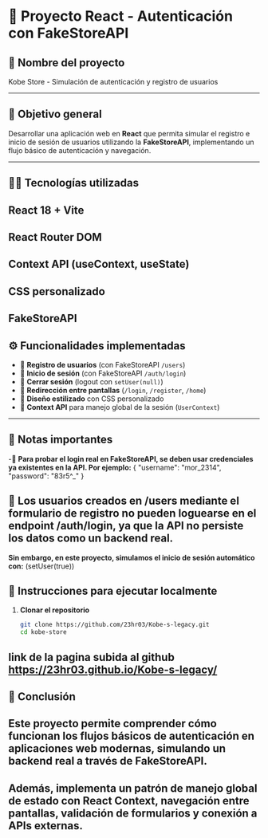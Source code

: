# 🏀 Proyecto React - Autenticación con FakeStoreAPI

## 📌 Nombre del proyecto
Kobe Store - Simulación de autenticación y registro de usuarios

---

## 🎯 Objetivo general
Desarrollar una aplicación web en **React** que permita simular el registro e inicio de sesión de usuarios utilizando la **FakeStoreAPI**, implementando un flujo básico de autenticación y navegación.

---

## 👨‍💻 Tecnologías utilizadas

## React 18 + Vite

## React Router DOM

## Context API (useContext, useState)

## CSS personalizado

## FakeStoreAPI

## ⚙️ Funcionalidades implementadas
- 📄 **Registro de usuarios** (con FakeStoreAPI `/users`)
- 🔑 **Inicio de sesión** (con FakeStoreAPI `/auth/login`)
- 🚪 **Cerrar sesión** (logout con `setUser(null)`)
- 🔄 **Redirección entre pantallas** (`/login`, `/register`, `/home`)
- 🎨 **Diseño estilizado** con CSS personalizado
- 🧩 **Context API** para manejo global de la sesión (`UserContext`)

---

## 📝 Notas importantes
-🔑 **Para probar el login real en FakeStoreAPI, se deben usar credenciales ya existentes en la API. Por ejemplo:** {
  "username": "mor_2314",
  "password": "83r5^_"
}

## 👤 Los usuarios creados en /users mediante el formulario de registro no pueden loguearse en el endpoint /auth/login, ya que la API no persiste los datos como un backend real.
**Sin embargo, en este proyecto, simulamos el inicio de sesión automático con:** (setUser(true))

## 🚀 Instrucciones para ejecutar localmente

1. **Clonar el repositorio**
   ```bash
   git clone https://github.com/23hr03/Kobe-s-legacy.git
   cd kobe-store
## link de la pagina subida al github https://23hr03.github.io/Kobe-s-legacy/


## 📌 Conclusión
## Este proyecto permite comprender cómo funcionan los flujos básicos de autenticación en aplicaciones web modernas, simulando un backend real a través de FakeStoreAPI.
## Además, implementa un patrón de manejo global de estado con React Context, navegación entre pantallas, validación de formularios y conexión a APIs externas.
